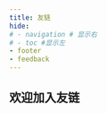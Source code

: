 ```yaml
---
title: 友链
hide:
# - navigation # 显示右
# - toc #显示左
- footer
- feedback
---
```

<div class="markdown-content">
    <h2>欢迎加入友链</h2>
</div>
<div class="post-body">
    <div id="links">
        <style>
            /* 用于大屏幕和小屏幕的通用样式 */
            .card {
                width: 45%;
                font-size: 1rem;
                padding: 10px 20px;
                border-radius: 4px;
                transition-duration: 0.15s;
                margin-bottom: 1rem;
                display: flex;
            }

            .card:nth-child(odd) {
                float: left;
            }

            .card:nth-child(even) {
                float: right;
            }

            .card:hover {
                transform: scale(1.1);
                box-shadow: 0 2px 6px 0 rgba(0, 0, 0, 0.12), 0 0 6px 0 rgba(0, 0, 0, 0.04);
            }

            .card a {
                border: none;
            }

            .card .ava {
                width: 3rem !important;
                height: 3rem !important;
                margin: 0 !important;
                margin-right: 1em !important;
                border-radius: 4px;
            }

            .card .card-header {
                font-style: italic;
                overflow: hidden;
                width: 100%;
            }

            .card .card-header a {
                font-style: normal;
                color: #608DBD;
                font-weight: bold;
                text-decoration: none;
            }

            .card .card-header a:hover {
                color: #d480aa;
                text-decoration: none;
            }

            .card .card-header .info {
                font-style: normal;
                color: #a3a3a3;
                font-size: 14px;
                min-width: 0;
                overflow: hidden;
                white-space: nowrap;
            }

            /* 媒体查询：小屏幕 */
            @media (max-width: 768px) {
                .card {
                    width: 100%;
                    /* 在小屏幕上显示为单列 */
                    float: none;
                    /* 清除浮动 */
                }
            }
        </style>
        <div class="links-content">
            <div class="link-navigation">
                <div class="card">
                    <img class="ava" src="https://cn.mcecy.com/image/20231012/7a090d32db0fe8738dba0d0d578f21f5.jpg" />
                    <div class="card-header">
                        <div>
                            <a href="https://xpmrobot.tech/" target=“_blank”>Xpm's Robot Lab</a>
                        </div>
                        <div class="info">
                            星星之火可以燎原
                        </div>
                    </div>
                </div>
                <div class="card">
                    <img class="ava" src="https://cn.mcecy.com/image/20231013/84601321a2f835bcc15fdcd87fc1b49c.jpg" />
                    <div class="card-header">
                        <div>
                            <a href="https://space.bilibili.com/453156065?spm_id_from=333.1007.0.0"
                                target=“_blank”>Xpm's bilibili</a>
                        </div>
                        <div class="info">
                            一起来玩哇
                        </div>
                    </div>
                </div>
                <div class="card">
                    <img class="ava" src="https://cn.mcecy.com/image/20231006/a05f708fb7b0426e7a5786669d5b1386.png" />
                    <div class="card-header">
                        <div>
                            <a href="https://wcowin.work/ " target=“_blank”>Wcowin’s blog</a>
                        </div>
                        <div class="info">这是一个分享技术的小站。</div>
                    </div>
                </div>

            </div>
        </div>
    </div>
</div>



<!-- <div class="card">
   <img class="ava" src="{avatarurl}" />
   <div class="card-header">
      <div>
         <a href="{link}">{name}</a>
      </div>
      <div class="info">{description}</div>
   </div>
</div>

  <div class="links-content"> 
   <div class="link-navigation"> 
    <div class="card"> 
     <img class="ava" src="https://cn.mcecy.com/image/20231006/a05f708fb7b0426e7a5786669d5b1386.png" /> 
     <div class="card-header"> 
      <div> 
       <a href="https://wcowin.work/ " target=“_blank”>Wcowin’s blog</a> 
      </div> 
      <div class="info">
       这是一个分享技术的小站。
      </div> 
     </div> 
    </div> 
    <div class="card"> 
     <img class="ava" src="https://cn.mcecy.com/image/20231012/7a090d32db0fe8738dba0d0d578f21f5.jpg" /> 
     <div class="card-header"> 
      <div> 
       <a href="https://xpmrobot.tech/" target=“_blank”>Xpm's Robot Lab</a> 
      </div> 
      <div class="info">
       以达星辰
      </div> 
     </div>
    </div>
    <div class="card"> 
     <img class="ava" src="https://cn.mcecy.com/image/20231012/d96b912437fb0bec0d282dfe734b1d9b.jpeg" /> 
     <div class="card-header"> 
      <div> 
       <a href="https://macapp.org.cn/" target=“_blank”>Macapp</a> 
      </div> 
      <div class="info">
       专注于分享Mac资源的频道
      </div> 
     </div> 
    </div>

   </div> 
  </div>







<!-- <div class="markdown-content">
    <h2>欢迎加入友链</h2>
</div>
详见：[如何给MKdocs添加友链](../blog/Mkdocs/linktech.md) -->